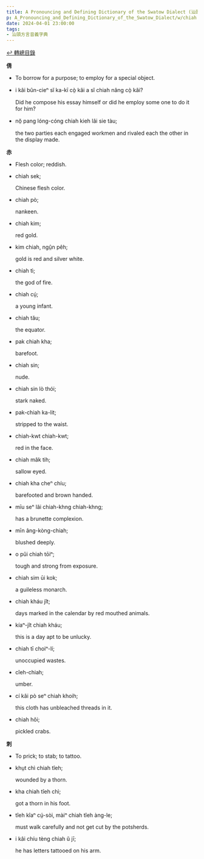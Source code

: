 ```yaml
---
title: A Pronouncing and Defining Dictionary of the Swatow Dialect (汕頭方言音義字典) / chiah
p: A_Pronouncing_and_Defining_Dictionary_of_the_Swatow_Dialect/w/chiah
date: 2024-04-01 23:00:00
tags: 
- 汕頭方言音義字典
---
```


[↩️ 轉總目錄](/A_Pronouncing_and_Defining_Dictionary_of_the_Swatow_Dialect)


**倩**
- To borrow for a purpose; to employ for a special object.

- i kâi bûn-cieⁿ sĭ ka-kī cò̤ kâi a sĭ chiah nâng cò̤ kâi?

  Did he compose his essay himself or did he employ some one to do it for him?

- nŏ̤ pang lóng-cóng chiah kieh lâi sie tàu;

  the two parties each engaged workmen and rivaled each the other in the display made.

**赤**
- Flesh color; reddish.

- chiah sek;

  Chinese flesh color.

- chiah pò;

  nankeen.

- chiah kim;

  red gold.

- kim chiah, ngṳ̂n pêh;

  gold is red and silver white.

- chiah tì;

  the god of fire.

- chiah cṳ́;

  a young infant.

- chiah tău;

  the equator.

- pak chiah kha;

  barefoot.

- chiah sin;

  nude.

- chiah sin lò thói;

  stark naked.

- pak-chiah ka-lit;

  stripped to the waist.

- chiah-kwt chiah-kwt;

  red in the face.

- chiah mâk tih;

  sallow eyed.

- chiah kha cheⁿ chíu;

  barefooted and brown handed.

- mīu seⁿ lâi chiah-khng chiah-khng;

  has a brunette complexion.

- mīn âng-kòng-chiah;

  blushed deeply.

- o pûi chiah tōiⁿ;

  tough and strong from exposure.

- chiah sim ūi kok;

  a guileless monarch.

- chiah kháu jît;

  days marked in the calendar by red mouthed animals.

- kíaⁿ-jît chiah kháu;

  this is a day apt to be unlucky.

- chiah tī choiⁿ-lí;

  unoccupied wastes.

- cîeh-chiah;

  umber.

- cí kâi pò seⁿ chiah khoih;

  this cloth has unbleached threads in it.

- chiah hŏi;

  pickled crabs.

**刺**
- To prick; to stab; to tattoo.

- khṳt chì chiah tîeh;

  wounded by a thorn.

- kha chiah tîeh chì;

  got a thorn in his foot.

- tîeh kîaⁿ cṳ́-sòi, màiⁿ chiah tîeh àng-le;

  must walk carefully and not get cut by the potsherds.

- i kâi chíu tèng chiah ŭ jī;

  he has letters tattooed on his arm.